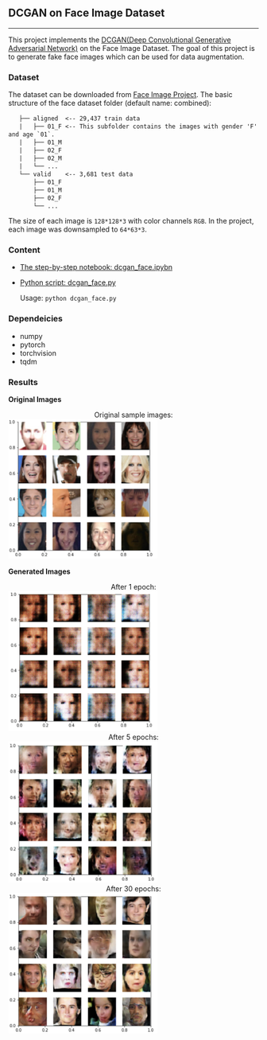 ## DCGAN on Face Image Dataset
---
This project implements the [DCGAN(Deep Convolutional Generative Adversarial Network)](https://arxiv.org/pdf/1511.06434.pdf) on the Face Image Dataset. The goal of this project is to generate fake face images which can be used for data augmentation.

### Dataset

The dataset can be downloaded from [Face Image Project](https://talhassner.github.io/home/projects/Adience/Adience-data.html#agegender). The basic structure of the face dataset folder (default name: combined):

       ├── aligned  <-- 29,437 train data
       |   ├── 01_F <-- This subfolder contains the images with gender 'F' and age `01`.
       |   ├── 01_M
       |   ├── 02_F
       |   ├── 02_M
       |   └── ...
       └── valid    <-- 3,681 test data
           ├── 01_F 
           ├── 01_M
           ├── 02_F
           └── ...
          

The size of each image is `128*128*3` with color channels `RGB`. In the project, each image was downsampled to `64*63*3`. 



### Content

- [The step-by-step notebook: dcgan_face.ipybn](dcgan_face.ipynb)

- [Python script: dcgan_face.py](dcgan_face.py)

  Usage: `python dcgan_face.py`


### Dependeicies 
- numpy
- pytorch
- torchvision
- tqdm

### Results
**Original Images**
<center>Original sample images:</center>  
<img src="example_images/original.png" alt="drawing" width="300"/>

**Generated Images**
<center>After 1 epoch:</center>  
<img src="example_images/1st_epoch.png" alt="drawing" width="300"/>

<center>After 5 epochs:</center>  
<img src="example_images/5th_epoch.png" alt="drawing" width="300"/>

<center>After 30 epochs:</center>  
<img src="example_images/30th_epoch.png" alt="drawing" width="300"/>
